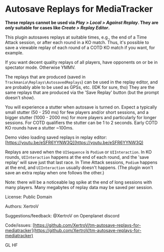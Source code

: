 # Autosave Replays for MediaTracker

**These replays cannot be used via *Play > Local > Against Replay*. They are *only* suitable for cases like *Create > Replay Editor*.**

This plugin autosaves replays at suitable times, e.g., the end of a Time Attack session, or after each round in a KO match.
Thus, it's possible to save a viewable replay of each round of a COTD KO match if you want, for example.

If you want decent quality replays of all players, have opponents on or be in spectator mode. Otherwise YMMV.

The replays that are produced (saved in `Trackmania\Replays\AutosavedReplays`) can be used in the replay editor, and are probably able to be used as GPSs, etc. (IDK for sure, tho)
They are the same replays that are produced via the 'Save Replay' button (but the prompt doesn't show).

You will experience a stutter when autosave is turned on.
Expect a typically small stutter (50 - 250 ms) for few players and/or short sessions, and a bigger stutter (1000 - 2000 ms) for more players and particularly for longer sessions.
For COTD qualifiers the stutter can be 1 to 2 seconds.
Early COTD KO rounds have a stutter ~100ms.

Demo video loading saved replays in replay editor: [https://youtu.be/eSFR6YYNW3Q](https://youtu.be/eSFR6YYNW3Q)

Replays are saved when the `UISequence` is `Podium` or `UIInteraction`.
In KO rounds, `UIInteraction` happens at the end of each round, and the 'save replay' will save just that last race.
In Time Attack sessions, `Podium` happens at the end, and `UIInteraction` usually doesn't happens.
(The plugin won't save an extra replay when one follows the other.)

Note: there will be a noticeable lag spike at the end of long sessions with many players.
Many megabytes of replay data may be saved per session.

License: Public Domain

Authors: XertroV

Suggestions/feedback: @XertroV on Openplanet discord

Code/issues: [https://github.com/XertroV/tm-autosave-replays-for-mediatracker](https://github.com/XertroV/tm-autosave-replays-for-mediatracker)

GL HF
